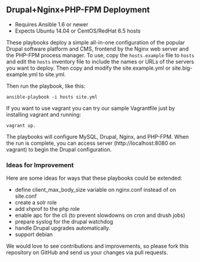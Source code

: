 ## Drupal+Nginx+PHP-FPM Deployment

- Requires Ansible 1.6 or newer
- Expects Ubuntu 14.04 or CentOS/RedHat 6.5 hosts

These playbooks deploy a simple all-in-one configuration of the popular
Drupal software platform and CMS, frontend by the Nginx web server and the
PHP-FPM process manager. To use, copy the `hosts.example` file to `hosts` and 
edit the `hosts` inventory file to include the names or URLs of the servers
you want to deploy. Then copy and modify the site.example.yml or
site.big-example.yml to site.yml.

Then run the playbook, like this:

    ansible-playbook -i hosts site.yml

If you want to use vagrant you can try our sample Vagrantfile just by installing
vagrant and running:

    vagrant up.

The playbooks will configure MySQL, Drupal, Nginx, and PHP-FPM. When the run
is complete, you can access server (http://localhost:8080 on vagrant) to begin
the Drupal configuration.

### Ideas for Improvement

Here are some ideas for ways that these playbooks could be extended:

- define client_max_body_size variable on nginx.conf instead of on site.conf
- create a solr role
- add xhprof to the php role
- enable apc for the cli (to prevent slowdowns on cron and drush jobs)
- prepare syslog for the drupal watchdog
- handle Drupal upgrades automatically.
- support debian

We would love to see contributions and improvements, so please fork this
repository on GitHub and send us your changes via pull requests.
